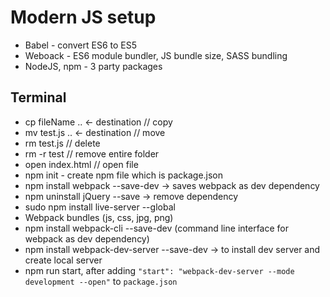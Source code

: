 # Modern JS setup

* Babel - convert ES6 to ES5
* Weboack - ES6 module bundler, JS bundle size, SASS bundling
* NodeJS, npm - 3 party packages

## Terminal

* cp fileName .. &larr; destination // copy
* mv test.js .. &larr; destination // move
* rm test.js // delete
* rm -r test // remove entire folder
* open index.html // open file
* npm init - create npm file which is package.json
* npm install webpack --save-dev &rarr; saves webpack as dev dependency
* npm uninstall jQuery --save &rarr; remove dependency
* sudo npm install live-server --global
* Webpack bundles (js, css, jpg, png)
* npm install webpack-cli --save-dev (command line interface for webpack as dev dependency)
* npm install webpack-dev-server --save-dev &rarr; to install dev server and create local server
* npm run start, after adding `"start": "webpack-dev-server --mode development --open"` to `package.json`